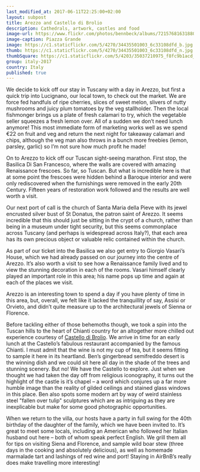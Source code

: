 ```yaml
--- 
last_modified_at: 2017-06-11T22:25:00+02:00
layout: subpost
title: Arezzo and Castello di Brolio
description: Cathedrals, artwork, castles and food
image-url: https://www.flickr.com/photos/bennbeck/albums/72157681631880052
image-caption: Piazza Grande
image: https://c1.staticflickr.com/5/4270/34435501003_6c33108dfd_b.jpg
thumb: https://c1.staticflickr.com/5/4270/34435501003_6c33108dfd_n.jpg
thumbSquare: https://c1.staticflickr.com/5/4203/35037210975_f8fc9b1acd_q.jpg
group: italy-2017
country: Italy
published: true
---
```


We decide to kick off our stay in Tuscany with a day in Arezzo, but first a quick trip into Lucignano, our local town, to check out the market.
We are force fed handfuls of ripe cherries, slices of sweet melon, slivers of nutty mushrooms and juicy plum tomatoes by the veg stallholder.
Then the local fishmonger brings us a plate of fresh calamari to try, which the vegetable seller squeezes a fresh lemon over. All of a sudden we
don’t need lunch anymore! This most immediate form of marketing works well as we spend €22 on fruit and veg and return the next night for takeaway
calamari and chips, although the veg man also throws in a bunch more freebies (lemon, parsley, garlic) so I’m not sure how much profit he made!

On to Arezzo to kick off our Tuscan sight-seeing marathon. First stop, the Basilica Di San Francesco, where the walls are covered with amazing Renaissance frescoes.
So far, so Tuscan. But what is incredible here is that at some point the frescoes were hidden behind a Baroque interior and were only rediscovered when the furnishings
were removed in the early 20th Century. Fifteen years of restoration work followed and the results are well worth a visit. 

Our next port of call is the church of Santa Maria della Pieve with its jewel encrusted silver bust of St Donatus, the patron saint of Arezzo.
It seems incredible that this should just be sitting in the crypt of a church, rather than being in a museum under tight security, but this seems commonplace across
Tuscany (and perhaps is widespread across Italy?), that each area has its own precious object or valuable relic contained within the church.

As part of our ticket into the Basilica we also get entry to Giorgio Vasari’s House, which we had already passed on our journey into the centre of Arezzo.
It’s also worth a visit to see how a Renaissance family lived and to view the stunning decoration in each of the rooms. Vasari himself clearly played an important
role in this area; his name pops up time and again at each of the places we visit.    

Arezzo is an interesting town to spend a day if you have plenty of time in this area, but, overall, we felt like it lacked the tranquillity of say, Assisi or Orvieto,
and didn’t quite measure up to the architectural jewels of Sienna or Florence.  

Before tackling either of those behemoths though, we took a spin into the Tuscan hills to the heart of Chianti country for an altogether more chilled out experience
courtesy of [Castello di Brolio](http://www.baronericasoli.com/the-brolio-castle). We arrive in time for an early lunch at the Castello’s fabulous restaurant accompanied
by the famous Chianti. I must admit that the wine is not my cup of tea, but it seems fitting to sample it here in its heartland. Ben’s gingerbread semifreddo desert is
the winning dish and we could sit here all day in the shade of the trees and stunning scenery. But no! We have the Castello to explore. 
Just when we thought we had taken the day off from religious iconography, it turns out the highlight of the castle is it’s chapel – a word which conjures up a far
more humble image than the reality of gilded ceilings and stained glass windows in this place. Ben also spots some modern art by way of weird stainless steel "fallen over tulip"
sculptures which are as intriguing as they are inexplicable but make for some good photographic opportunities. 

When we return to the villa, our hosts have a party in full swing for the 40th birthday of the daughter of the family, which we have been invited to.
It’s great to meet some locals, including an American who followed her Italian husband out here – both of whom speak perfect English. We grill them all for tips on
visiting Siena and Florence, and sample wild boar stew (three days in the cooking and absolutely delicious), as well as homemade marmalade tart and lashings of red
wine and port! Staying in AirBnB’s really does make travelling more interesting!  
